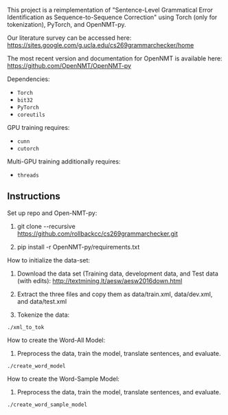 This project is a reimplementation of "Sentence-Level Grammatical Error Identification as Sequence-to-Sequence Correction" using Torch (only for tokenization), PyTorch, and OpenNMT-py.

Our literature survey can be accessed here: https://sites.google.com/g.ucla.edu/cs269grammarchecker/home

The most recent version and documentation for OpenNMT is available here: https://github.com/OpenNMT/OpenNMT-py

Dependencies:

* `Torch`
* `bit32`
* `PyTorch`
* `coreutils`

GPU training requires:

* `cunn`
* `cutorch`

Multi-GPU training additionally requires:

* `threads`

## Instructions

Set up repo and Open-NMT-py:

1) git clone --recursive https://github.com/rollbackcc/cs269grammarchecker.git

3) pip install -r OpenNMT-py/requirements.txt

How to initialize the data-set:

1) Download the data set (Training data, development data, and Test data (with edits): http://textmining.lt/aesw/aesw2016down.html

2) Extract the three files and copy them as data/train.xml, data/dev.xml, and data/test.xml

3) Tokenize the data:

```./xml_to_tok```

How to create the Word-All Model:

1) Preprocess the data, train the model, translate sentences, and evaluate.

```./create_word_model```

How to create the Word-Sample Model:

1) Preprocess the data, train the model, translate sentences, and evaluate.

```./create_word_sample_model```
